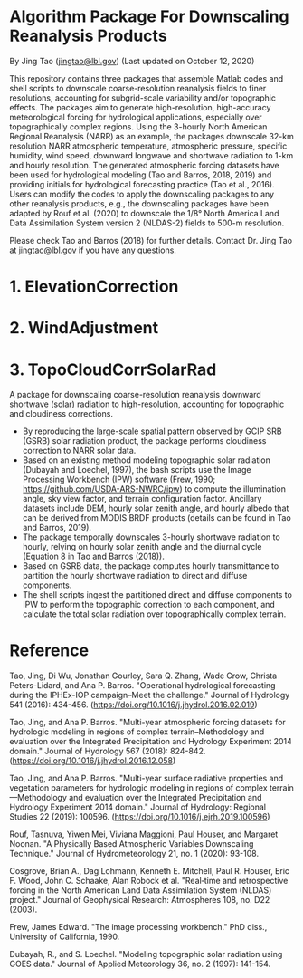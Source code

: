 # Algorithm Package For Downscaling Reanalysis Products
By Jing Tao (jingtao@lbl.gov)
(Last updated on October 12, 2020)

This repository contains three packages that assemble Matlab codes and shell scripts to downscale coarse-resolution reanalysis fields to finer resolutions, accounting for subgrid-scale variability and/or topographic effects. The packages aim to generate high-resolution, high-accuracy meteorological forcing for hydrological applications, especially over topographically complex regions. Using the 3-hourly North American Regional Reanalysis (NARR) as an example, the packages downscale 32-km resolution NARR atmospheric temperature, atmospheric pressure, specific humidity, wind speed, downward longwave and shortwave radiation to 1-km and hourly resolution. The generated atmospheric forcing datasets have been used for hydrological modeling (Tao and Barros, 2018, 2019) and providing initials for hydrological forecasting practice (Tao et al., 2016). Users can modify the codes to apply the downscaling packages to any other reanalysis products, e.g., the downscaling packages have been adapted by Rouf et al. (2020) to downscale the 1/8° North America Land Data Assimilation System version 2 (NLDAS-2) fields to 500-m resolution.

Please check Tao and Barros (2018) for further details. Contact Dr. Jing Tao at jingtao@lbl.gov if you have any questions. 

# 1. ElevationCorrection


# 2. WindAdjustment


# 3. TopoCloudCorrSolarRad 
A package for downscaling coarse-resolution reanalysis downward shortwave (solar) radiation to high-resolution, accounting for topographic and cloudiness corrections.
-	By reproducing the large-scale spatial pattern observed by GCIP SRB (GSRB) solar radiation product, the package performs cloudiness correction to NARR solar data.
-	Based on an existing method modeling topographic solar radiation (Dubayah and Loechel, 1997), the bash scripts use the Image Processing Workbench (IPW) software (Frew, 1990; https://github.com/USDA-ARS-NWRC/ipw) to compute the illumination angle, sky view factor, and terrain configuration factor. Ancillary datasets include DEM, hourly solar zenith angle, and hourly albedo that can be derived from MODIS BRDF products (details can be found in Tao and Barros, 2019). 
-	The package temporally downscales 3-hourly shortwave radiation to hourly, relying on hourly solar zenith angle and the diurnal cycle (Equation 8 in Tao and Barros (2018)).
-	Based on GSRB data, the package computes hourly transmittance to partition the hourly shortwave radiation to direct and diffuse components. 
-	The shell scripts ingest the partitioned direct and diffuse components to IPW to perform the topographic correction to each component, and calculate the total solar radiation over topographically complex terrain.

# Reference 

Tao, Jing, Di Wu, Jonathan Gourley, Sara Q. Zhang, Wade Crow, Christa Peters-Lidard, and Ana P. Barros. "Operational hydrological forecasting during the IPHEx-IOP campaign–Meet the challenge." Journal of Hydrology 541 (2016): 434-456. (https://doi.org/10.1016/j.jhydrol.2016.02.019)

Tao, Jing, and Ana P. Barros. "Multi-year atmospheric forcing datasets for hydrologic modeling in regions of complex terrain–Methodology and evaluation over the Integrated Precipitation and Hydrology Experiment 2014 domain." Journal of Hydrology 567 (2018): 824-842. (https://doi.org/10.1016/j.jhydrol.2016.12.058)

Tao, Jing, and Ana P. Barros. "Multi-year surface radiative properties and vegetation parameters for hydrologic modeling in regions of complex terrain—Methodology and evaluation over the Integrated Precipitation and Hydrology Experiment 2014 domain." Journal of Hydrology: Regional Studies 22 (2019): 100596. (https://doi.org/10.1016/j.ejrh.2019.100596)

Rouf, Tasnuva, Yiwen Mei, Viviana Maggioni, Paul Houser, and Margaret Noonan. "A Physically Based Atmospheric Variables Downscaling Technique." Journal of Hydrometeorology 21, no. 1 (2020): 93-108.

Cosgrove, Brian A., Dag Lohmann, Kenneth E. Mitchell, Paul R. Houser, Eric F. Wood, John C. Schaake, Alan Robock et al. "Real‐time and retrospective forcing in the North American Land Data Assimilation System (NLDAS) project." Journal of Geophysical Research: Atmospheres 108, no. D22 (2003).

Frew, James Edward. "The image processing workbench." PhD diss., University of California, 1990.

Dubayah, R., and S. Loechel. "Modeling topographic solar radiation using GOES data." Journal of Applied Meteorology 36, no. 2 (1997): 141-154.

